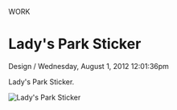 <p class="type">WORK</p>

# Lady's Park Sticker

<p class="meta">Design  /  Wednesday, August 1, 2012 12:01:36pm</p>

Lady's Park Sticker.

![Lady's Park Sticker](https://farooq-agent.web.app/assets/images/works/large/ladys-park-sticker.jpg)

